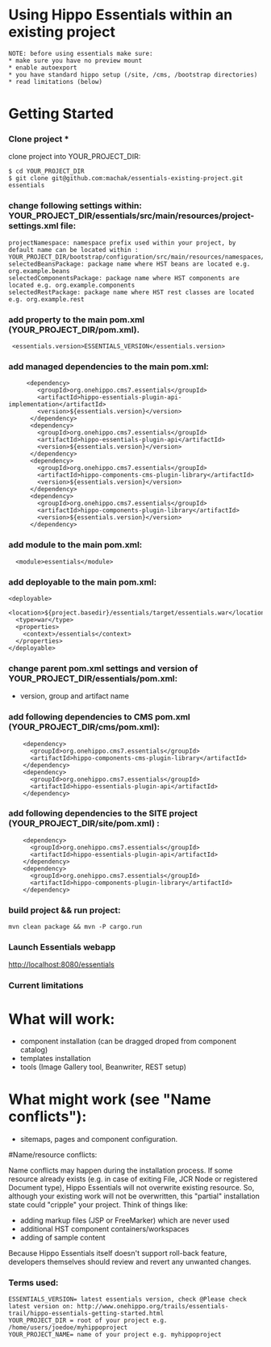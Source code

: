 Using Hippo Essentials within an existing project
===========================
```
NOTE: before using essentials make sure:
* make sure you have no preview mount
* enable autoexport
* you have standard hippo setup (/site, /cms, /bootstrap directories)
* read limitations (below)
```

# Getting Started

### Clone project *
clone project into YOUR_PROJECT_DIR:
```
$ cd YOUR_PROJECT_DIR
$ git clone git@github.com:machak/essentials-existing-project.git essentials

```
### change following settings within: YOUR_PROJECT_DIR/essentials/src/main/resources/project-settings.xml file:
```
projectNamespace: namespace prefix used within your project, by default name can be located within : YOUR_PROJECT_DIR/bootstrap/configuration/src/main/resources/namespaces/YOUR_PROJECT_NAME.cnd
selectedBeansPackage: package name where HST beans are located e.g. org.example.beans
selectedComponentsPackage: package name where HST components are located e.g. org.example.components
selectedRestPackage: package name where HST rest classes are located e.g. org.example.rest
```

### add property to the main pom.xml (YOUR_PROJECT_DIR/pom.xml).
```
 <essentials.version>ESSENTIALS_VERSION</essentials.version>
```
### add managed dependencies to the main pom.xml:
```
     <dependency>
        <groupId>org.onehippo.cms7.essentials</groupId>
        <artifactId>hippo-essentials-plugin-api-implementation</artifactId>
        <version>${essentials.version}</version>
      </dependency>
      <dependency>
        <groupId>org.onehippo.cms7.essentials</groupId>
        <artifactId>hippo-essentials-plugin-api</artifactId>
        <version>${essentials.version}</version>
      </dependency>
      <dependency>
        <groupId>org.onehippo.cms7.essentials</groupId>
        <artifactId>hippo-components-cms-plugin-library</artifactId>
        <version>${essentials.version}</version>
      </dependency>
      <dependency>
        <groupId>org.onehippo.cms7.essentials</groupId>
        <artifactId>hippo-components-plugin-library</artifactId>
        <version>${essentials.version}</version>
      </dependency>
```
### add module to the main pom.xml:
```
  <module>essentials</module>
```
### add deployable to the main pom.xml:
```
<deployable>
  <location>${project.basedir}/essentials/target/essentials.war</location>
  <type>war</type>
  <properties>
    <context>/essentials</context>
  </properties>
</deployable>
```


### change parent pom.xml settings and version of YOUR_PROJECT_DIR/essentials/pom.xml:
- version, group and artifact name


### add following dependencies to CMS pom.xml (YOUR_PROJECT_DIR/cms/pom.xml):
```
    <dependency>
      <groupId>org.onehippo.cms7.essentials</groupId>
      <artifactId>hippo-components-cms-plugin-library</artifactId>
    </dependency>
    <dependency>
      <groupId>org.onehippo.cms7.essentials</groupId>
      <artifactId>hippo-essentials-plugin-api</artifactId>
    </dependency>
```
### add following dependencies to the SITE project (YOUR_PROJECT_DIR/site/pom.xml) :
```
    <dependency>
      <groupId>org.onehippo.cms7.essentials</groupId>
      <artifactId>hippo-essentials-plugin-api</artifactId>
    </dependency>
    <dependency>
      <groupId>org.onehippo.cms7.essentials</groupId>
      <artifactId>hippo-components-plugin-library</artifactId>
    </dependency>
```

### build project && run project:
```
mvn clean package && mvn -P cargo.run
```


### Launch Essentials webapp

[http://localhost:8080/essentials](http://localhost:8080/essentials)





### Current limitations
# What will work:
- component installation (can be dragged droped from component catalog)
- templates installation
- tools (Image Gallery tool, Beanwriter, REST setup)

# What might work (see "Name conflicts"):
- sitemaps, pages and component configuration.

#Name/resource conflicts:

Name conflicts may happen during the installation process. If some resource already exists (e.g. in case of exiting File, JCR Node or registered Document type),
Hippo Essentials will not overwrite existing resource.
So, although your existing work will not be overwritten, this "partial" installation state could "cripple" your project. Think of things like:
- adding markup files (JSP or FreeMarker) which are never used
- additional HST component containers/workspaces
- adding of sample content

Because Hippo Essentials itself doesn't support roll-back feature, developers themselves should review and revert any unwanted changes.

### Terms used:
```
ESSENTIALS_VERSION= latest essentials version, check @Please check latest version on: http://www.onehippo.org/trails/essentials-trail/hippo-essentials-getting-started.html
YOUR_PROJECT_DIR = root of your project e.g. /home/users/joedoe/myhippoproject
YOUR_PROJECT_NAME= name of your project e.g. myhippoproject
```
